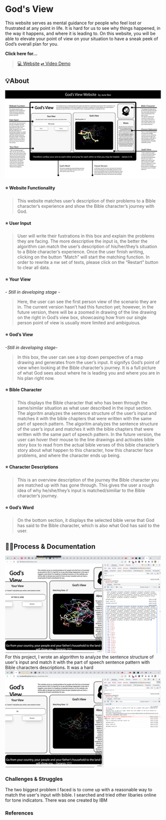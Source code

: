 # God's View
<!-- 1-2 sentence description of assignment. Nice to include a screenshot or .gif of the site in action. -->

This website serves as mental guidance for people who feel lost or frustrated at any point in life. It is hard for us to see why things happened, in the way it happens, and where it is leading to. On this website, you will be able to elevate your point of view on your situation to have a sneak peek of God’s overall plan for you.

**Click here for...**

>[💻 Website](https://junebee66.github.io/gods_view/index.html) [⏯ Video Demo](https://youtu.be/JLcgsHWjtmQ)

## **💡About**
![alt text](assets/overview.jpg)
#### **⭐️ Website Functionality**
>This website matches user’s description of their problems to a Bible character’s experience and show the Bible character’s journey with God.

#### **⭐️ User Input**
>User will write their fustrations in this box and explain the problems they are facing. The more descriptive the input is, the better the algorithm can match the user’s description of his/her/they’s situation to a Bible character’s experience. Once the user finish writing, clicking on the button “Match” will start the matching function.  In order to rewrite a nw set of texts, please click on the “Restart” button to clear all data.

#### **⭐️ Your View**
_- Still in developing stage -_

>Here, the user can see the first person view of the scenario they are in. The current version hasn’t had this function yet; however, in the future version, there will be a zoomed in drawing of the line drawing on the right in God’s view box, showcasing how from our single person point of view is usually more limited and ambiguious.

#### **⭐️ God’s View**
_-Still in developing stage-_

>In this box, the user can see a top down perspective of a map drawing and generates from the user’s input. It signifys God’s point of view when looking at the Bible character’s journey. It is a full picture of what God sees about where he is leading you and where you are in his plan right now. 

#### **⭐️ Bible Character**
>This displays the Bible character that who has been through the same/similar situation as what user described in the input section. The algoritm analyzes the sentence structure of the user’s input and matches it with the bible chapters that were written with the same part of speech pattern. The algoritm analyzes the sentence structure of the user’s input and matches it with the bible chapters that were written with the same part of speech pattern. In the future version, the user can hover their mouse to the line drawings and activates bible story box to read from the actual bible verses of this bible character’s story about what happen to this character, how this character face problems, and where the character ends up being.

#### **⭐️ Character Descriptions**
>This is an overview description of the journey the Bible character you are matched up with has gone through. This gives the user a rough idea of why he/she/they’s input is matched/similiar to the Bible character’s journey.

#### **⭐️ God’s Word**
>On the bottom section, it displays the selected bible verse that God has said to the Bible character, which is also what God has said to the user.


## **✍🏻Process & Documentation**
![alt text](assets/progress/console.png)
For this project, I wrote an algorithm to analyze the sentence structure of user's input and match it with the part of speech sentence pattern with Bible characters descriptions. It was a hard  
![alt text](assets/progress/console_more.png)


### Challenges & Struggles
<!-- What challenges and struggles did you face? -->
The two biggest problem I faced is to come up with a reasonable way to match the user's input with bible. I searched and tried other libaries online for tone indicators. There was one created by IBM 


### References
<!-- Credit resources appropriately -->
